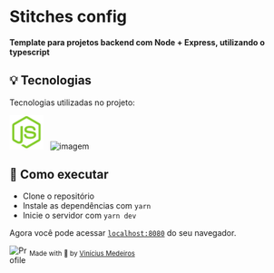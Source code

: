 # Stitches config

<p align="center">
  
<h4>
  Template para projetos backend com Node + Express, utilizando o typescript
</h4>

## 💡 Tecnologias

Tecnologias utilizadas no projeto:

<img src="https://raw.githubusercontent.com/devicons/devicon/master/icons/nodejs/nodejs-original.svg" width="60">
&nbsp;
<img src="https://cdn.iconscout.com/icon/free/png-512/typescript-1174965.png" alt="imagem" width="60">
&nbsp;

## 🚀 Como executar

- Clone o repositório
- Instale as dependências com `yarn`
- Inicie o servidor com `yarn dev`

Agora você pode acessar [`localhost:8080`](http://localhost:8080) do seu
navegador.

<div>
  <img align="left" src="https://i.imgur.com/b5ORqyx.png" width=35 alt="Profile"/>
  <sub>Made with 💜 by <a href="https://github.com/vinimedeiros13">Vinícius Medeiros</a></sub>
</div>
